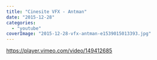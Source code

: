 ```yaml
---
title: "Cinesite VFX - Antman"
date: "2015-12-28"
categories: 
  - "youtube"
coverImage: "2015-12-28-vfx-antman-e1539015013393.jpg"
---
```


https://player.vimeo.com/video/149412685
